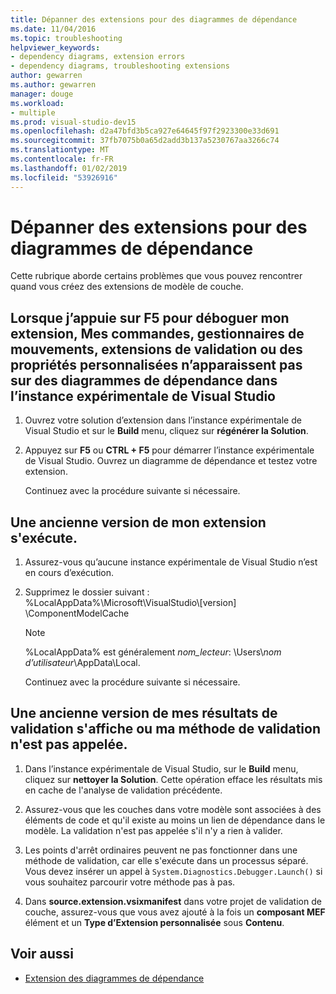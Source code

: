 ```yaml
---
title: Dépanner des extensions pour des diagrammes de dépendance
ms.date: 11/04/2016
ms.topic: troubleshooting
helpviewer_keywords:
- dependency diagrams, extension errors
- dependency diagrams, troubleshooting extensions
author: gewarren
ms.author: gewarren
manager: douge
ms.workload:
- multiple
ms.prod: visual-studio-dev15
ms.openlocfilehash: d2a47bfd3b5ca927e64645f97f2923300e33d691
ms.sourcegitcommit: 37fb7075b0a65d2add3b137a5230767aa3266c74
ms.translationtype: MT
ms.contentlocale: fr-FR
ms.lasthandoff: 01/02/2019
ms.locfileid: "53926916"
---
```

# <a name="troubleshoot-extensions-for-dependency-diagrams"></a>Dépanner des extensions pour des diagrammes de dépendance

Cette rubrique aborde certains problèmes que vous pouvez rencontrer quand vous créez des extensions de modèle de couche.

## <a name="when-i-press-f5-to-debug-my-extension-my-commands-gesture-handlers-validation-extensions-or-custom-properties-do-not-appear-on-dependency-diagrams-in-the-experimental-instance-of-visual-studio"></a>Lorsque j’appuie sur F5 pour déboguer mon extension, Mes commandes, gestionnaires de mouvements, extensions de validation ou des propriétés personnalisées n’apparaissent pas sur des diagrammes de dépendance dans l’instance expérimentale de Visual Studio

1. Ouvrez votre solution d’extension dans l’instance expérimentale de Visual Studio et sur le **Build** menu, cliquez sur **régénérer la Solution**.

2. Appuyez sur **F5** ou **CTRL + F5** pour démarrer l’instance expérimentale de Visual Studio. Ouvrez un diagramme de dépendance et testez votre extension.

   Continuez avec la procédure suivante si nécessaire.

## <a name="an-old-version-of-my-extension-runs"></a>Une ancienne version de mon extension s'exécute.

1. Assurez-vous qu’aucune instance expérimentale de Visual Studio n’est en cours d’exécution.

2. Supprimez le dossier suivant : %LocalAppData%\Microsoft\VisualStudio\\[version] \ComponentModelCache

   > [!NOTE]
   > %LocalAppData% est généralement *nom_lecteur*: \Users\\*nom d’utilisateur*\AppData\Local.

   Continuez avec la procédure suivante si nécessaire.

## <a name="an-old-version-of-my-validation-results-appears-or-my-validation-method-is-not-called"></a>Une ancienne version de mes résultats de validation s'affiche ou ma méthode de validation n'est pas appelée.

1.  Dans l’instance expérimentale de Visual Studio, sur le **Build** menu, cliquez sur **nettoyer la Solution**. Cette opération efface les résultats mis en cache de l'analyse de validation précédente.

2.  Assurez-vous que les couches dans votre modèle sont associées à des éléments de code et qu'il existe au moins un lien de dépendance dans le modèle. La validation n'est pas appelée s'il n'y a rien à valider.

3.  Les points d'arrêt ordinaires peuvent ne pas fonctionner dans une méthode de validation, car elle s'exécute dans un processus séparé. Vous devez insérer un appel à `System.Diagnostics.Debugger.Launch()` si vous souhaitez parcourir votre méthode pas à pas.

4.  Dans **source.extension.vsixmanifest** dans votre projet de validation de couche, assurez-vous que vous avez ajouté à la fois un **composant MEF** élément et un **Type d’Extension personnalisée** sous **Contenu**.

## <a name="see-also"></a>Voir aussi

- [Extension des diagrammes de dépendance](../modeling/extend-layer-diagrams.md)
